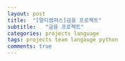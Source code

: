 ```yaml
---
layout: post
title:  "[멀티캠퍼스]금융 프로젝트"
subtitle:   "금융 프로젝트"
categories: projects language
tags: projects team langauge python
comments: true
---
```



